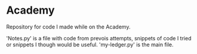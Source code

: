 # Academy
Repository for code I made while on the Academy.


'Notes.py' is a file with code from prevois attempts, snippets of code I tried or snippets I though would be useful.
'my-ledger.py' is the main file.
